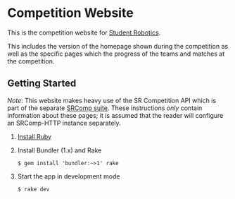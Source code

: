 # Competition Website

This is the competition website for [Student Robotics][SR].

This includes the version of the homepage shown during the competition as well
as the specific pages which the progress of the teams and matches at the
competition.

## Getting Started

*Note*: This website makes heavy use of the SR Competition API which is part of
the separate [SRComp suite][srcomp]. These instructions _only_ contain
information about these pages; it is assumed that the reader will configure an
SRComp-HTTP instance separately.

1. [Install Ruby][install-ruby]

2. Install Bundler (1.x) and Rake

    ``` shell
    $ gem install 'bundler:~>1' rake
    ```

3. Start the app in development mode

    ```shell
    $ rake dev
    ```


[SR]: https://studentrobotics.org
[srcomp]: https://www.studentrobotics.org/trac/wiki/SRcomp
[install-ruby]: https://www.ruby-lang.org/en/documentation/installation/
